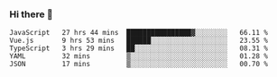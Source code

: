 ### Hi there 👋

<!--
**xin-code/Xin-code** is a ✨ _special_ ✨ repository because its `README.md` (this file) appears on your GitHub profile.

Here are some ideas to get you started:
<!--START_SECTION:waka-->
```text
JavaScript   27 hrs 44 mins  ████████████████▓░░░░░░░░   66.11 % 
Vue.js       9 hrs 53 mins   ██████░░░░░░░░░░░░░░░░░░░   23.55 % 
TypeScript   3 hrs 29 mins   ██░░░░░░░░░░░░░░░░░░░░░░░   08.31 % 
YAML         32 mins         ▒░░░░░░░░░░░░░░░░░░░░░░░░   01.28 % 
JSON         17 mins         ▒░░░░░░░░░░░░░░░░░░░░░░░░   00.70 % 
```
<!--END_SECTION:waka-->
